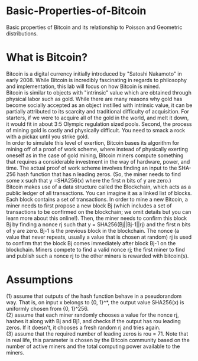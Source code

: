 # Basic-Properties-of-Bitcoin
Basic properties of Bitcoin and its relationship to Poisson and Geometric distributions.

# What is Bitcoin?
Bitcoin is a digital currency initially introduced by "Satoshi Nakamoto" in early 2008. While Bitcoin is incredibly fascinating in regards to philosophy and implementation, this lab will focus on how Bitcoin is mined.  
Bitcoin is similar to objects with "intrinsic" value which are obtained through physical labor such as gold. While there are many reasons why gold has become socially accepted as an object instilled with intrinsic value, it can be partially attributed to its scarcity and traditional difficulty of acquisition. For starters, if we were to acquire all of the gold in the world, and melt it down, it would fit in about 3:5 Olympic regulation sized pools. Second, the process of mining gold is costly and physically difficult. You need to smack a rock with a pickax until you strike gold.  
In order to simulate this level of exertion, Bitcoin bases its algorithm for mining off of a proof of work scheme, where instead of physically exerting oneself as in the case of gold mining, Bitcoin miners compute something that requires a considerable investment in the way of hardware, power, and time. The actual proof of work scheme involves finding an input to the SHA-256 hash function that has n leading zeros. (So, the miner needs to find some x such that y =SHA256(x) where the first n bits of y are zero.)  
Bitcoin makes use of a data structure called the Blockchain, which acts as a public ledger of all transactions. You can imagine it as a linked list of blocks. Each block contains a set of transactions. In order to mine a new Bitcoin, a miner needs to first propose a new block Bj (which includes a set of transactions to be confirmed on the blockchain; we omit details but you can learn more about this online!). Then, the miner needs to confirm this block Bj by finding a nonce rj such that y = SHA256(Bj||Bj-1||rj) and the first n bits of y are zero. Bj-1 is the previous block in the blockchain. The nonce (a value that never repeats, usually a value that is chosen at random) rj is used to confirm that the block Bj comes immediately after block Bj-1 on the blockchain. Miners compete to find a valid nonce rj; the first miner to find and publish such a nonce rj to the other miners is rewarded with bitcoin(s).

# Assumptions
(1) assume that outputs of the hash function behave in a pseudorandom way. That is, on input x belongs to {0, 1}^\*, the output value SHA256(x) is uniformly chosen from {0, 1}^256.  
(2) assume that each miner randomly chooses a value for the nonce rj, hashes it along with Bj and Bj1, and checks if the output has rou leading zeros. If it doesn't, it chooses a fresh random rj and tries again.  
(3) assume that the required number of leading zeros is rou = 71. Note that in real life, this parameter is chosen by the Bitcoin community based on the number of active miners and the total computing power available to the miners.  

